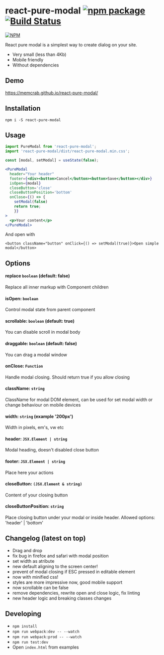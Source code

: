 # react-pure-modal [![npm package](https://img.shields.io/npm/v/react-pure-modal.svg?style=flat-square)](https://www.npmjs.org/package/react-pure-modal) [![Build Status](https://travis-ci.org/memCrab/react-pure-modal.svg?branch=master)](https://travis-ci.org/memCrab/react-pure-modal)
[![NPM](https://nodei.co/npm/react-pure-modal.png?downloads=true&downloadRank=true&stars=true)](https://nodei.co/npm/react-pure-modal/)

React pure modal is a simplest way to create dialog on your site.
- Very small (less than 4Kb)
- Mobile friendly
- Without dependencies

## Demo
https://memcrab.github.io/react-pure-modal/

## Installation
`npm i -S react-pure-modal`

## Usage
```jsx
import PureModal from 'react-pure-modal';
import 'react-pure-modal/dist/react-pure-modal.min.css';

const [modal, setModal] = useState(false);

<PureModal
  header="Your header"
  footer={<div><button>Cancel</button><button>Save</button></div>}
  isOpen={modal}
  closeButton='close'
  closeButtonPosition='bottom'
  onClose={() => {
    setModal(false)
    return true;
    }}
>
  <p>Your content</p>
</PureModal>
```

And open with

`<button className="button" onClick={() => setModal(true)}>Open simple modal</button>`

## Options

#### replace `boolean` (default: false)
Replace all inner markup with Component children
#### isOpen: `boolean`
Control modal state from parent component
#### scrollable: `boolean` (default: true)
You can disable scroll in modal body
#### draggable: `boolean` (default: false)
You can drag a modal window
#### onClose: `Function`
Handle modal closing. Should return true if you allow closing
#### className: `string`
ClassName for modal DOM element, can be used for set modal width or change behaviour on mobile devices
#### width: `string` (example '200px')
Width in pixels, em's, vw etc
#### header: `JSX.Element | string`
Modal heading, doesn't disabled close button
#### footer: `JSX.Element | string`
Place here your actions
#### closeButton: `(JSX.Element & string)`
Content of your closing button
#### closeButtonPosition: `string`
Place closing button under your modal or inside header. Allowed options: 'header' | 'bottom'

## Changelog (latest on top)
   - Drag and drop
   - fix bug in firefox and safari with modal position
   - set width as atribute
   - new default aligning to the screen center!
   - prevent of modal closing if ESC pressed in editable element
   - now with minified css!
   - styles are more impressive now, good mobile support
   - now scrollable can be false
   - remove dependencies, rewrite open and close logic, fix linting
   - new header logic and breaking classes changes

## Developing
   - `npm install`
   - `npm run webpack:dev -- --watch`
   - `npm run webpack:prod -- --watch`
   - `npm run test:dev`
   - Open `index.html` from examples
